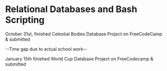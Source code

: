 # Relational Databases and Bash Scripting

October 31st, finished Celestial Bodies Database Project on FreeCodeCamp & submitted

--Time gap due to actual school work--

January 15th finished World Cup Database Project on FreeCodecamp & submitted
